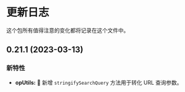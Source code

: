 # 更新日志

这个包所有值得注意的变化都将记录在这个文件中。

## 0.21.1 (2023-03-13)

### 新特性

- **opUtils:** 🌟 新增 `stringifySearchQuery` 方法用于转化 URL 查询参数。
